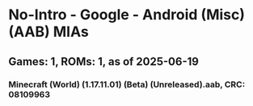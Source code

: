 # No-Intro - Google - Android (Misc) (AAB) MIAs
## Games: 1, ROMs: 1, as of 2025-06-19

### Minecraft (World) (1.17.11.01) (Beta) (Unreleased).aab, CRC: 08109963
